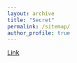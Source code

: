 ```yaml
---
layout: archive
title: "Secret"
permalink: /sitemap/
author_profile: true
---
```


[Link](https://holopin.io/collect/cll0hzflb36000fmjkv6mqc0a)
